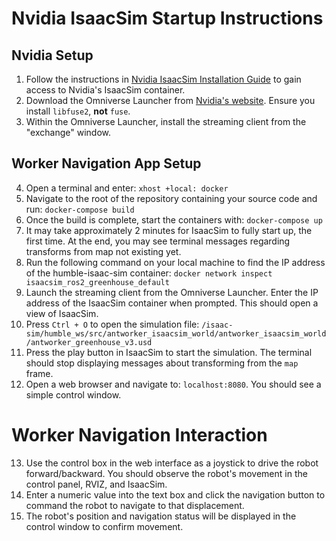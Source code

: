# Nvidia IsaacSim Startup Instructions

## Nvidia Setup

1. Follow the instructions in [Nvidia IsaacSim Installation Guide](https://docs.omniverse.nvidia.com/isaacsim/latest/installation/install_container.html) to gain access to Nvidia's IsaacSim container.
2. Download the Omniverse Launcher from [Nvidia's website](https://www.nvidia.com/en-us/omniverse/download/). Ensure you install `libfuse2`, **not** `fuse`.
3. Within the Omniverse Launcher, install the streaming client from the "exchange" window.

## Worker Navigation App Setup

4. Open a terminal and enter: ```xhost +local: docker```
5. Navigate to the root of the repository containing your source code and run: ```docker-compose build```
6. Once the build is complete, start the containers with: ```docker-compose up```
7. It may take approximately 2 minutes for IsaacSim to fully start up, the first time. At the end, you may see terminal messages regarding transforms from map not existing yet.
8. Run the following command on your local machine to find the IP address of the humble-isaac-sim container: ```docker network inspect isaacsim_ros2_greenhouse_default```
9. Launch the streaming client from the Omniverse Launcher. Enter the IP address of the IsaacSim container when prompted. This should open a view of IsaacSim.
10. Press `Ctrl + O` to open the simulation file: ```/isaac-sim/humble_ws/src/antworker_isaacsim_world/antworker_isaacsim_world/antworker_greenhouse_v3.usd```
11. Press the play button in IsaacSim to start the simulation. The terminal should stop displaying messages about transforming from the `map` frame.
12. Open a web browser and navigate to: ```localhost:8080```. You should see a simple control window.

# Worker Navigation Interaction

13. Use the control box in the web interface as a joystick to drive the robot forward/backward. You should observe the robot's movement in the control panel, RVIZ, and IsaacSim.
14. Enter a numeric value into the text box and click the navigation button to command the robot to navigate to that displacement.
15. The robot's position and navigation status will be displayed in the control window to confirm movement.


